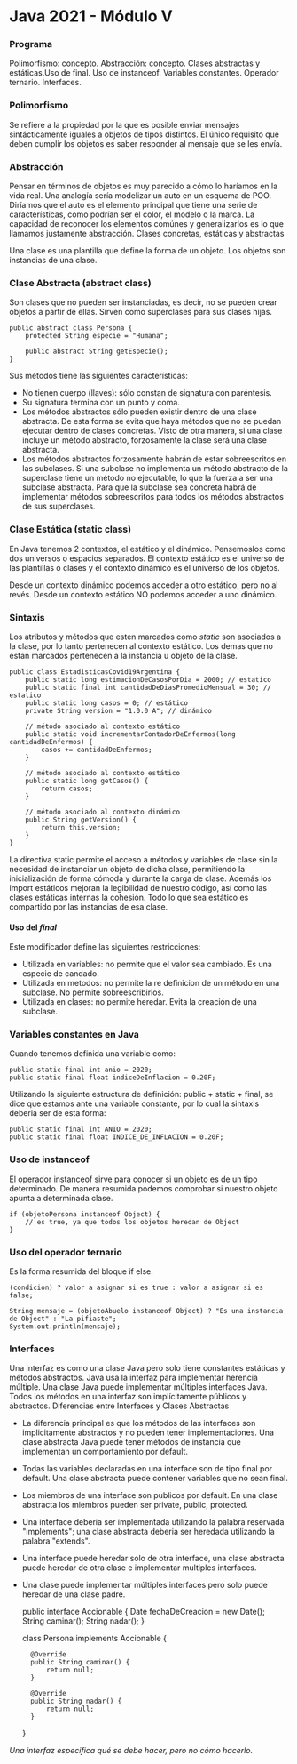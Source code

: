 # Java 2021 - Módulo V

### Programa
Polimorfismo: concepto. Abstracción: concepto. Clases abstractas y estáticas.Uso de final. Uso de instanceof. Variables
constantes. Operador ternario. Interfaces.

### Polimorfismo
Se refiere a la propiedad por la que es posible enviar mensajes sintácticamente iguales a objetos de tipos distintos. El único requisito que deben cumplir los objetos es saber responder al mensaje que se les envía.

### Abstracción
Pensar en términos de objetos es muy parecido a cómo lo haríamos en la vida real. Una analogía sería modelizar un auto en un esquema de POO. Diríamos que el auto es el elemento principal que tiene una serie de características, como podrían ser el color, el modelo o la marca. La capacidad de reconocer los elementos comúnes y generalizarlos es lo que llamamos justamente abstracción.
Clases concretas, estáticas y abstractas

Una clase es una plantilla que define la forma de un objeto. Los objetos son instancias de una clase.


### Clase Abstracta (abstract class)
Son clases que no pueden ser instanciadas, es decir, no se pueden crear objetos a partir de ellas.
Sirven como superclases para sus clases hijas.

    public abstract class Persona {
        protected String especie = "Humana";
    
        public abstract String getEspecie();
    }

Sus métodos tiene las siguientes características:
- No tienen cuerpo (llaves): sólo constan de signatura con paréntesis.
- Su signatura termina con un punto y coma.
- Los métodos abstractos sólo pueden existir dentro de una clase abstracta.
  De esta forma se evita que haya métodos que no se puedan ejecutar dentro de clases concretas.
  Visto de otra manera, si una clase incluye un método abstracto, forzosamente la clase será una clase abstracta.
- Los métodos abstractos forzosamente habrán de estar sobreescritos en las subclases.
  Si una subclase no implementa un método abstracto de la superclase tiene un método no ejecutable,
  lo que la fuerza a ser una subclase abstracta.
  Para que la subclase sea concreta habrá de implementar métodos sobreescritos para todos los métodos abstractos
  de sus superclases.

### Clase Estática (static class)
En Java tenemos 2 contextos, el estático y el dinámico. Pensemoslos como dos universos o espacios separados.
El contexto estático es el universo de las plantillas o clases y el contexto dinámico es el universo de los objetos.

Desde un contexto dinámico podemos acceder a otro estático, pero no al revés. Desde un contexto estático NO podemos
acceder a uno dinámico.

### Sintaxis
Los atributos y métodos que esten marcados como *static* son asociados a la clase, por lo tanto pertenecen
al contexto estático. Los demas que no estan marcados pertenecen a la instancia u objeto de la clase.

    public class EstadisticasCovid19Argentina {
        public static long estimacionDeCasosPorDia = 2000; // estatico
        public static final int cantidadDeDiasPromedioMensual = 30; // estatico
        public static long casos = 0; // estático
        private String version = "1.0.0 A"; // dinámico
    
        // método asociado al contexto estático
        public static void incrementarContadorDeEnfermos(long cantidadDeEnfermos) {
            casos += cantidadDeEnfermos;
        }
    
        // método asociado al contexto estático
        public static long getCasos() {
            return casos;
        }
    
        // método asociado al contexto dinámico
        public String getVersion() {
            return this.version;
        }
    }

La directiva static permite el acceso a métodos y variables de clase sin la necesidad de instanciar un objeto
de dicha clase, permitiendo la inicialización de forma cómoda y durante la carga de clase.
Además los import estáticos mejoran la legibilidad de nuestro código,
así como las clases estáticas internas la cohesión.
Todo lo que sea estático es compartido por las instancias de esa clase.


#### Uso del *final*
Este modificador define las siguientes restricciones:
- Utilizada en variables: no permite que el valor sea cambiado. Es una especie de candado.
- Utilizada en metodos: no permite la re definicion de un método en una subclase. No permite sobreescribirlos.
- Utilizada en clases: no permite heredar. Evita la creación de una subclase.

### Variables constantes en Java
Cuando tenemos definida una variable como:

    public static final int anio = 2020;
    public static final float indiceDeInflacion = 0.20F;

Utilizando la siguiente estructura de definición: public + static + final, se dice que estamos ante una variable
constante, por lo cual la sintaxis deberia ser de esta forma:

    public static final int ANIO = 2020;
    public static final float INDICE_DE_INFLACION = 0.20F; 

### Uso de instanceof
El operador instanceof sirve para conocer si un objeto es de un tipo determinado.
De manera resumida podemos comprobar si nuestro objeto apunta a determinada clase.

    if (objetoPersona instanceof Object) {
        // es true, ya que todos los objetos heredan de Object
    }



### Uso del operador ternario
Es la forma resumida del bloque if else:

    (condicion) ? valor a asignar si es true : valor a asignar si es false;
    
    String mensaje = (objetoAbuelo instanceof Object) ? "Es una instancia de Object" : "La pifiaste";
    System.out.println(mensaje);


### Interfaces
Una interfaz es como una clase Java pero solo tiene constantes estáticas y métodos abstractos. Java usa la interfaz para implementar herencia múltiple. Una clase Java puede implementar múltiples interfaces Java. Todos los métodos en una interfaz son implícitamente públicos y abstractos.
Diferencias entre Interfaces y Clases Abstractas

- La diferencia principal es que los métodos de las interfaces son implicitamente abstractos y no pueden tener implementaciones. Una clase abstracta Java puede tener métodos de instancia que implementan un comportamiento por default.
- Todas las variables declaradas en una interface son de tipo final por default. Una clase abstracta puede contener variables que no sean final.
- Los miembros de una interface son publicos por default. En una clase abstracta los miembros pueden ser private, public, protected.
- Una interface deberia ser implementada utilizando la palabra reservada "implements"; una clase abstracta deberia ser heredada utilizando la palabra "extends".
- Una interface puede heredar solo de otra interface, una clase abstracta puede heredar de otra clase e implementar multiples interfaces.
- Una clase puede implementar múltiples interfaces pero solo puede heredar de una clase padre.


    public interface Accionable {
        Date fechaDeCreacion = new Date();
        String caminar();
        String nadar();
    }
    
    
    class Persona implements Accionable {
    
        @Override
        public String caminar() {
            return null;
        }
        
        @Override
        public String nadar() {
            return null;
        }
    }

*Una interfaz especifica qué se debe hacer, pero no cómo hacerlo.*
